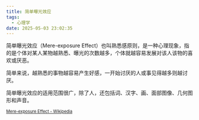 ```yaml
---
title: 简单曝光效应
tags:
  - 心理学
date: 2025-05-03 23:02:35
---
```


简单曝光效应（Mere-exposure Effect）也叫熟悉感原则，是一种心理现象，指的是个体对某人某物越熟悉、曝光的次数越多，个体就越容易发展对该人该物的喜欢或厌恶。

简单来说，越熟悉的事物越容易产生好感，一开始讨厌的人或事见得越多则越讨厌。

简单曝光效应的适用范围很广，除了人，还包括词、汉字、画、面部图像、几何图形和声音。

<span style="font-size: 80%">[Mere-exposure Effect - Wikipedia](https://en.wikipedia.org/wiki/Mere-exposure_effect)</span>


